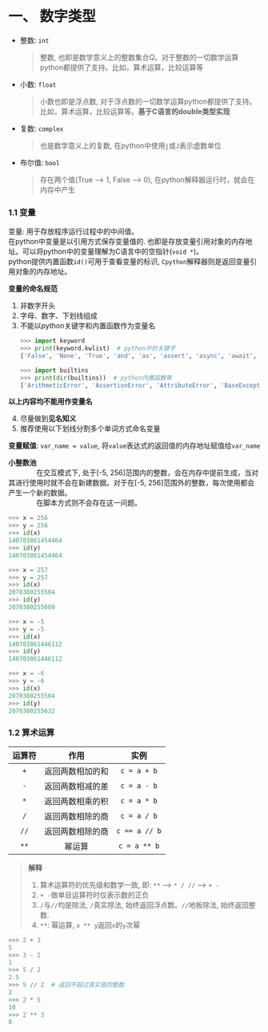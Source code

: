 # 一、 数字类型
* 整数: `int`
    > 整数, 也即是数学意义上的整数集合$Q$。对于整数的一切数学运算python都提供了支持。比如，算术运算，比较运算等
* 小数: `float`
    > 小数也即是浮点数, 对于浮点数的一切数学运算python都提供了支持。比如，算术运算，比较运算等。**基于C语言的double类型实现**
* 复数: `complex`
    > 也是数学意义上的复数, 在python中使用`j`或`J`表示虚数单位
* 布尔值: `bool`
    > 存在两个值(True --> 1, False --> 0), 在python解释器运行时，就会在内存中产生

### 1.1 变量
变量: 用于存放程序运行过程中的中间值。<br>
在python中变量是以引用方式保存变量值的. 也即是存放变量引用对象的内存地址。可以将python中的变量理解为C语言中的空指针(`void *`)。<br>
python提供内置函数`id()`可用于查看变量的标识, `Cpython`解释器则是返回变量引用对象的内存地址。

**变量的命名规范**<br>

1. 非数字开头
2. 字母、数字、下划线组成
3. 不能以python关键字和内置函数作为变量名
    ```python
    >>> import keyword
    >>> print(keyword.kwlist)  # python中的关键字
    ['False', 'None', 'True', 'and', 'as', 'assert', 'async', 'await', 'break', 'class', 'continue', 'def', 'del', 'elif', 'else', 'except', 'finally', 'for', 'from', 'global', 'if', 'import', 'in', 'is', 'lambda', 'nonlocal', 'not', 'or', 'pass', 'raise', 'return', 'try', 'while', 'with', 'yield']

    >>> import builtins
    >>> print(dir(builtins))  # python内置函数等
    ['ArithmeticError', 'AssertionError', 'AttributeError', 'BaseException', 'BlockingIOError', 'BrokenPipeError', 'BufferError', 'BytesWarning', 'ChildProcessError', 'ConnectionAbortedError', 'ConnectionError', 'ConnectionRefusedError', 'ConnectionResetError', 'DeprecationWarning', 'EOFError', 'Ellipsis', 'EnvironmentError', 'Exception', 'False', 'FileExistsError', 'FileNotFoundError', 'FloatingPointError', 'FutureWarning', 'GeneratorExit', 'IOError', 'ImportError', 'ImportWarning', 'IndentationError', 'IndexError', 'InterruptedError', 'IsADirectoryError', 'KeyError', 'KeyboardInterrupt', 'LookupError', 'MemoryError', 'ModuleNotFoundError', 'NameError', 'None', 'NotADirectoryError', 'NotImplemented', 'NotImplementedError', 'OSError', 'OverflowError', 'PendingDeprecationWarning', 'PermissionError', 'ProcessLookupError', 'RecursionError', 'ReferenceError', 'ResourceWarning', 'RuntimeError', 'RuntimeWarning', 'StopAsyncIteration', 'StopIteration', 'SyntaxError', 'SyntaxWarning', 'SystemError', 'SystemExit', 'TabError', 'TimeoutError', 'True', 'TypeError', 'UnboundLocalError', 'UnicodeDecodeError', 'UnicodeEncodeError', 'UnicodeError', 'UnicodeTranslateError', 'UnicodeWarning', 'UserWarning', 'ValueError', 'Warning', 'WindowsError', 'ZeroDivisionError', '_', '__build_class__', '__debug__', '__doc__', '__import__', '__loader__', '__name__', '__package__', '__spec__', 'abs', 'all', 'any', 'ascii', 'bin', 'bool', 'breakpoint', 'bytearray', 'bytes', 'callable', 'chr', 'classmethod', 'compile', 'complex', 'copyright', 'credits', 'delattr', 'dict', 'dir', 'divmod', 'enumerate', 'eval', 'exec', 'exit', 'filter', 'float', 'format', 'frozenset', 'getattr', 'globals', 'hasattr', 'hash', 'help', 'hex', 'id', 'input', 'int', 'isinstance', 'issubclass', 'iter', 'len', 'license', 'list', 'locals', 'map', 'max', 'memoryview', 'min', 'next', 'object', 'oct', 'open', 'ord', 'pow', 'print', 'property', 'quit', 'range', 'repr', 'reversed', 'round', 'set', 'setattr', 'slice', 'sorted', 'staticmethod', 'str', 'sum', 'super', 'tuple', 'type', 'vars', 'zip']
    
    ```
**以上内容均不能用作变量名**

4. 尽量做到**见名知义**
5. 推荐使用以下划线分割多个单词方式命名变量

**变量赋值**: `var_name = value`, 将`value`表达式的返回值的内存地址赋值给`var_name`

**小整数池**<br>
&emsp;&emsp;&emsp;&emsp;在交互模式下, 处于[-5, 256]范围内的整数，会在内存中提前生成，当对其进行使用时就不会在新建数据。对于在[-5, 256]范围外的整数，每次使用都会产生一个新的数据。<br>
&emsp;&emsp;&emsp;&emsp;在脚本方式则不会存在这一问题。


```python
>>> x = 256
>>> y = 256
>>> id(x)
140703861454464
>>> id(y)
140703861454464

>>> x = 257
>>> y = 257
>>> id(x)
2070380255504
>>> id(y)
2070380255600

>>> x = -5
>>> y = -5
>>> id(x)
140703861446112
>>> id(y)
140703861446112

>>> x = -6
>>> y = -6
>>> id(x)
2070380255504
>>> id(y)
2070380255632
```

### 1.2 算术运算
|运算符|作用|实例|
|:---:|:---:|:---:|
|`+`|返回两数相加的和|`c = a + b`|
|`-`|返回两数相减的差|`c = a - b`|
|`*`|返回两数相乘的积|`c = a * b`|
|`/`|返回两数相除的商|`c = a / b`|
|`//`|返回两数相除的商|`c == a // b`|
|`**`|幂运算|`c = a ** b`|

> **解释**<br>
> 1. 算术运算符的优先级和数学一致, 即: `**` --> `* / //` --> `+ -`
> 2. `+ -`做单目运算符时仅表示数的正负
> 3. `/`与`//`均是除法, `/`真实除法, 始终返回浮点数。`//`地板除法, 始终返回整数.
> 4. `**`: 幂运算, `x ** y`返回`x`的`y`次幂

```python
>>> 2 + 3
5
>>> 3 - 2
1
>>> 5 / 2
2.5
>>> 5 // 2  # 返回不超过真实值的整数
2
>>> 2 * 5
10
>>> 2 ** 3
8
```




